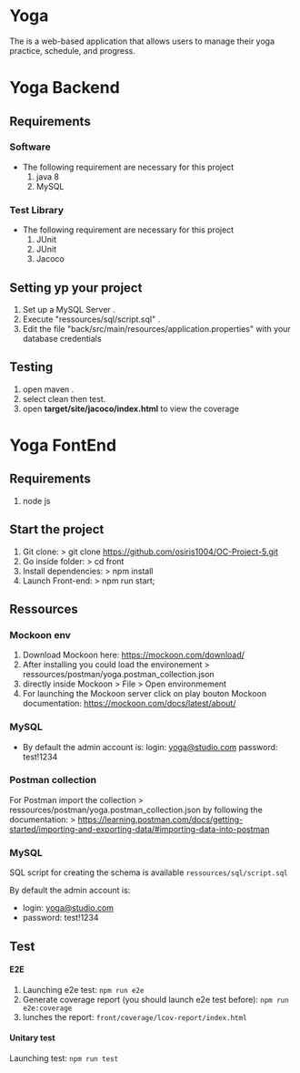 # Yoga
The is a web-based application that allows users to manage their yoga practice, schedule, and progress.

# Yoga Backend

## Requirements

### Software
* The following requirement are necessary for this project 
  1. java 8
  2. MySQL

### Test Library
* The following requirement are necessary for this project 
  1. JUnit
  2. JUnit  
  3. Jacoco

## Setting yp your project
1. Set up a MySQL Server .
2. Execute "ressources/sql/script.sql" .
3. Edit the file "back/src/main/resources/application.properties" with your database credentials

## Testing
1. open maven .
2. select clean then test.
3. open **target/site/jacoco/index.html** to view the coverage


# Yoga FontEnd

## Requirements
  1. node js


## Start the project
1. Git clone: > git clone https://github.com/osiris1004/OC-Project-5.git
2. Go inside folder: > cd front
3. Install dependencies: > npm install
4. Launch Front-end: > npm run start;


## Ressources

### Mockoon env

1. Download Mockoon here: https://mockoon.com/download/
2. After installing you could load the environement > ressources/postman/yoga.postman_collection.json
3. directly inside Mockoon  > File > Open environmement
4. For launching the Mockoon server click on play bouton
Mockoon documentation: https://mockoon.com/docs/latest/about/

### MySQL
* By default the admin account is:
      login: yoga@studio.com
      password: test!1234

### Postman collection

For Postman import the collection > ressources/postman/yoga.postman_collection.json
by following the documentation: > https://learning.postman.com/docs/getting-started/importing-and-exporting-data/#importing-data-into-postman


### MySQL

SQL script for creating the schema is available `ressources/sql/script.sql`

By default the admin account is:
- login: yoga@studio.com
- password: test!1234


## Test

#### E2E

1. Launching e2e test: ```npm run e2e```
2. Generate coverage report (you should launch e2e test before): ```npm run e2e:coverage```
3. lunches the report: ```front/coverage/lcov-report/index.html```


#### Unitary test
Launching test: ```npm run test```

